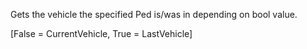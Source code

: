 Gets the vehicle the specified Ped is/was in depending on bool value.

[False = CurrentVehicle, True = LastVehicle]
